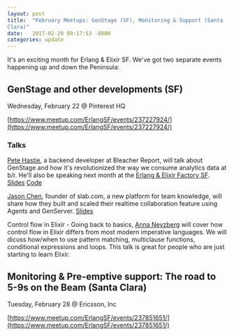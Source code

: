 ```yaml
---
layout: post
title:  "February Meetups: GenStage (SF), Monitoring & Support (Santa
Clara)"
date:   2017-02-20 09:17:53 -0800
categories: update
---
```


It's an exciting month for Erlang & Elixir SF. We've got two separate
events happening up and down the Peninsula:

## GenStage and other developments (SF)

Wednesday, February 22 @ Pinterest HQ

[https://www.meetup.com/ErlangSF/events/237227924/](https://www.meetup.com/ErlangSF/events/237227924/)

### Talks
[Pete Hastie](https://twitter.com/sillypog), a backend developer at Bleacher Report, will talk about GenStage and how it's revolutionized the way we consume analytics data at b/r.  He'll also be speaking next month at the [Erlang & Elixir Factory SF](http://www.erlang-factory.com/sfbay2017/peter-hastie.html). [Slides](http://sillypog.com/elixir-meetup-0217-genstage/#/) [Code](https://github.com/sillypog/supervised-genstage-app)

[Jason Chen](https://twitter.com/jhchen), founder of slab.com, a new platform for team knowledge, will share how they built and scaled their realtime collaboration feature using Agents and GenServer. [Slides](https://dl.dropboxusercontent.com/u/796228/elixir-meetup.pdf)

Control flow in Elixir - Going back to basics, [Anna Neyzberg](https://twitter.com/ANeyzb) will cover how control flow in Elixir differs from most modern imperative languages. We will dicuss how/when to use pattern matching, multiclause functions, conditional expressions and loops.  This talk is great for people who are just starting to learn Elixir.



## Monitoring & Pre-emptive support: The road to 5-9s on the Beam (Santa Clara)

Tuesday, February 28 @ Ericsson, Inc

[https://www.meetup.com/ErlangSF/events/237851651/](https://www.meetup.com/ErlangSF/events/237851651/)
